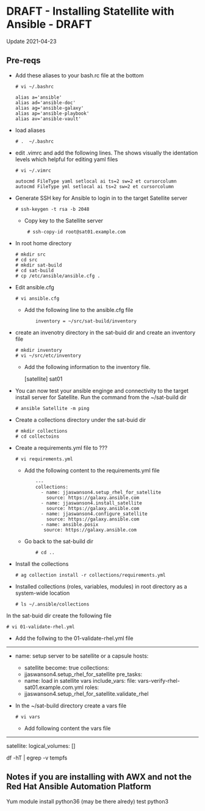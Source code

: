# DRAFT - Installing Statellite with Ansible - DRAFT

Update 2021-04-23

## Pre-reqs

- Add these aliases to your bash.rc file at the bottom
            
      # vi ~/.bashrc
      
      alias a='ansible'
      alias ad='ansible-doc'
      alias ag='ansible-galaxy'
      alias ap='ansible-playbook'
      alias av='ansible-vault'

- load aliases
      
      # .  ~/.bashrc

- edit .vimrc and add the following lines.  The shows visually the identation levels which helpful for editing yaml files

      # vi ~/.vimrc

      autocmd FileType yaml setlocal ai ts=2 sw=2 et cursorcolumn
      autocmd FileType yml setlocal ai ts=2 sw=2 et cursorcolumn


- Generate SSH key for Ansible to login in to the target Satellite server

      # ssh-keygen -t rsa -b 2048
 
   - Copy key to the Satellite server

          # ssh-copy-id root@sat01.example.com
          
- In root home directory

      # mkdir src
      # cd src
      # mkdir sat-build
      # cd sat-build
      # cp /etc/ansible/ansible.cfg .
      
- Edit ansible.cfg

      # vi ansible.cfg
     
  - Add the following line to the ansible.cfg file

            inventory = ~/src/sat-build/inventory
  
- create an invenotry directory in the sat-buid dir and create an inventory file
  
      # mkdir inventory
      # vi ~/src/etc/inventory

  - Add the following information to the inventory file. 

      [satellite]
      sat01

- You can now test your ansible enginge and connectivity to the target install server for Satellite. Run the command from the ~/sat-build dir

      # ansible Satellite -m ping

- Create a collections directory under the sat-buid dir

      # mkdir collections 
      # cd collectoins

- Create a requirements.yml file to ???

      # vi requirements.yml
      
  - Add the following content to the requirements.yml file

            ---
            collections:
              - name: jjaswanson4.setup_rhel_for_satellite
                source: https://galaxy.ansible.com
              - name: jjaswanson4.install_satellite
                source: https://galaxy.ansible.com
              - name: jjaswanson4.configure_satellite
                source: https://galaxy.ansible.com
              - name: ansible.posix
               source: https://galaxy.ansible.com
   
  - Go back to the sat-build dir
  
            # cd ..
  
- Install the collections

      # ag collection install -r collections/requirements.yml 
      
- Installed collections (roles, variables, modules) in root directory as a system-wide location

      # ls ~/.ansible/collections

In the sat-buid dir create the following file 

    # vi 01-validate-rhel.yml
    
    
  - Add the follwing to the 01-validate-rhel.yml file

---

- name: setup server to be satellite or a capsule
  hosts:
    - satellite
  become: true
  collections:
    - jjaswanson4.setup_rhel_for_satellite
  pre_tasks:
    - name: load in satellite vars
      include_vars:
        file: vars-verify-rhel-sat01.example.com.yml
  roles:
    - jjaswanson4.setup_rhel_for_satellite.validate_rhel


- In the ~/sat-build directory create a vars file
      
      # vi vars
      
  - Add following content the vars file
---
satellite:
  logical_volumes: []
  
  
  
  
  
  df -hT | egrep -v tempfs
  
  
 ## Notes if you are installing with AWX and not the Red Hat Ansible Automation Platform
 
  Yum module install python36 (may be there alredy)
test python3

